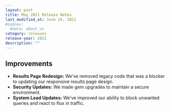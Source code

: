 ```yaml
---
layout: post
title: May 2021 Release Notes
last_modified_at: June 24, 2021
#subnav:
  #data: about_us
category: releases
release-year: 2021
description: ""
---
```

## Improvements

* **Results Page Redesign:** We’ve removed legacy code that was a blocker to updating our responsive results page design.
* **Security Updates:** We made gem upgrades to maintain a secure environment.
* **System Load Updates:** We’ve improved our ability to block unwanted queries and react to flux in traffic.